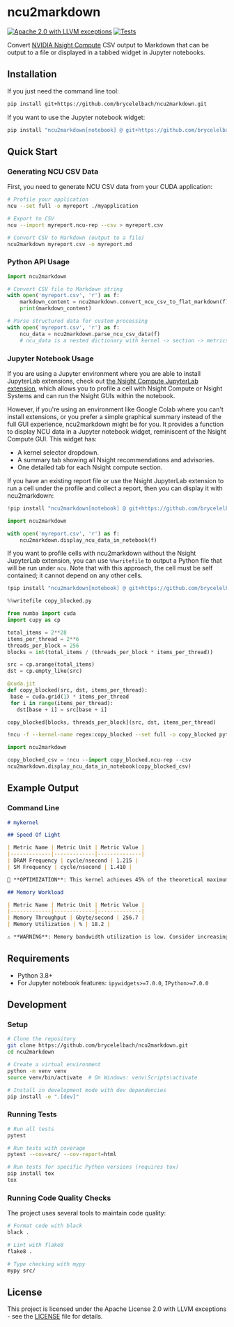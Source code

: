 # ncu2markdown

[![Apache 2.0 with LLVM exceptions](https://img.shields.io/badge/license-Apache%202.0%20with%20LLVM%20exceptions-blue.svg)](LICENSE)
[![Tests](https://github.com/brycelelbach/ncu2markdown/actions/workflows/test.yml/badge.svg)](https://github.com/brycelelbach/ncu2markdown/actions/workflows/test.yml)

Convert [NVIDIA Nsight Compute](https://developer.nvidia.com/nsight-compute) CSV output to Markdown
that can be output to a file or displayed in a tabbed widget in Jupyter notebooks.

## Installation

If you just need the command line tool:

```bash
pip install git+https://github.com/brycelelbach/ncu2markdown.git
```

If you want to use the Jupyter notebook widget:

```bash
pip install "ncu2markdown[notebook] @ git+https://github.com/brycelelbach/ncu2markdown.git"
```

## Quick Start

### Generating NCU CSV Data

First, you need to generate NCU CSV data from your CUDA application:

```bash
# Profile your application
ncu --set full -o myreport ./myapplication

# Export to CSV
ncu --import myreport.ncu-rep --csv > myreport.csv

# Convert CSV to Markdown (output to a file)
ncu2markdown myreport.csv -o myreport.md
```

### Python API Usage

```python
import ncu2markdown

# Convert CSV file to Markdown string
with open('myreport.csv', 'r') as f:
    markdown_content = ncu2markdown.convert_ncu_csv_to_flat_markdown(f)
    print(markdown_content)

# Parse structured data for custom processing
with open('myreport.csv', 'r') as f:
    ncu_data = ncu2markdown.parse_ncu_csv_data(f)
    # ncu_data is a nested dictionary with kernel -> section -> metrics/rules
```

### Jupyter Notebook Usage

If you are using a Jupyter environment where you are able to install JupyterLab extensions, check
out [the Nsight Compute JupyterLab extension](https://pypi.org/project/jupyterlab-nvidia-nsight/),
which allows you to profile a cell with Nsight Compute or Nsight Systems and can run the Nsight
GUIs within the notebook.

However, if you're using an environment like Google Colab where you can't install extensions, or
you prefer a simple graphical summary instead of the full GUI experience, ncu2markdown might be for
you. It provides a function to display NCU data in a Jupyter notebook widget, reminiscent of the
Nsight Compute GUI. This widget has:
- A kernel selector dropdown.
- A summary tab showing all Nsight recommendations and advisories.
- One detailed tab for each Nsight compute section.

If you have an existing report file or use the Nsight JupyterLab extension to run a cell under the
profile and collect a report, then you can display it with ncu2markdown:

```python
!pip install "ncu2markdown[notebook] @ git+https://github.com/brycelelbach/ncu2markdown.git"
```

```python
import ncu2markdown

with open('myreport.csv', 'r') as f:
    ncu2markdown.display_ncu_data_in_notebook(f)
```

If you want to profile cells with ncu2markdown without the Nsight JupyterLab extension, you can use
`%%writefile` to output a Python file that will be run under `ncu`. Note that with this approach,
the cell must be self contained; it cannot depend on any other cells.

```bash
!pip install "ncu2markdown[notebook] @ git+https://github.com/brycelelbach/ncu2markdown.git"
```

```python
%%writefile copy_blocked.py

from numba import cuda
import cupy as cp

total_items = 2**28
items_per_thread = 2**6
threads_per_block = 256
blocks = int(total_items / (threads_per_block * items_per_thread))

src = cp.arange(total_items)
dst = cp.empty_like(src)

@cuda.jit
def copy_blocked(src, dst, items_per_thread):
 base = cuda.grid(1) * items_per_thread
 for i in range(items_per_thread):
   dst[base + i] = src[base + i]

copy_blocked[blocks, threads_per_block](src, dst, items_per_thread)
```

```bash
!ncu -f --kernel-name regex:copy_blocked --set full -o copy_blocked python copy_blocked.py
```

```python
import ncu2markdown

copy_blocked_csv = !ncu --import copy_blocked.ncu-rep --csv
ncu2markdown.display_ncu_data_in_notebook(copy_blocked_csv)
```

## Example Output

### Command Line

```markdown
# mykernel

## Speed Of Light

| Metric Name | Metric Unit | Metric Value |
|-------------|-------------|--------------|
| DRAM Frequency | cycle/nsecond | 1.215 |
| SM Frequency | cycle/nsecond | 1.410 |

🔧 **OPTIMIZATION**: This kernel achieves 45% of the theoretical maximum DRAM bandwidth...

## Memory Workload

| Metric Name | Metric Unit | Metric Value |
|-------------|-------------|--------------|
| Memory Throughput | Gbyte/second | 256.7 |
| Memory Utilization | % | 18.2 |

⚠️ **WARNING**: Memory bandwidth utilization is low. Consider increasing arithmetic intensity...
```

## Requirements

- Python 3.8+
- For Jupyter notebook features: `ipywidgets>=7.0.0`, `IPython>=7.0.0`

## Development

### Setup

```bash
# Clone the repository
git clone https://github.com/brycelelbach/ncu2markdown.git
cd ncu2markdown

# Create a virtual environment
python -m venv venv
source venv/bin/activate  # On Windows: venv\Scripts\activate

# Install in development mode with dev dependencies
pip install -e ".[dev]"
```

### Running Tests

```bash
# Run all tests
pytest

# Run tests with coverage
pytest --cov=src/ --cov-report=html

# Run tests for specific Python versions (requires tox)
pip install tox
tox
```

### Running Code Quality Checks

The project uses several tools to maintain code quality:

```bash
# Format code with black
black .

# Lint with flake8
flake8 .

# Type checking with mypy
mypy src/
```

## License

This project is licensed under the Apache License 2.0 with LLVM exceptions - see the [LICENSE](LICENSE) file for details.
